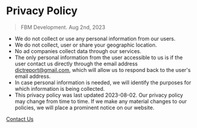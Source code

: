 # Privacy Policy

> FBM Development. Aug 2nd, 2023

- We do not collect or use any personal information from our users.
- We do not collect, user or share your geographic location.
- No ad companies collect data through our services.
- The only personal information from the user accessible to us is if the user contact us directly through the email address dictreport@gmail.com, which will allow us to respond back to the user's email address.
- In case personal information is needed, we will identify the purposes for which information is being collected.
- This privacy policy was last updated 2023-08-02. Our privacy policy may change from time to time. If we make any material changes to our policies, we will place a prominent notice on our website.

[Contact Us](mailto:dictreport@gmail.com)
